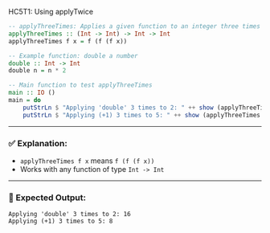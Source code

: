 HC5T1: Using applyTwice
```haskell
-- applyThreeTimes: Applies a given function to an integer three times
applyThreeTimes :: (Int -> Int) -> Int -> Int
applyThreeTimes f x = f (f (f x))

-- Example function: double a number
double :: Int -> Int
double n = n * 2

-- Main function to test applyThreeTimes
main :: IO ()
main = do
    putStrLn $ "Applying 'double' 3 times to 2: " ++ show (applyThreeTimes double 2)
    putStrLn $ "Applying (+1) 3 times to 5: " ++ show (applyThreeTimes (+1) 5)
```

---

### ✅ Explanation:

* `applyThreeTimes f x` means `f (f (f x))`
* Works with any function of type `Int -> Int`

---

### 🧪 Expected Output:

```
Applying 'double' 3 times to 2: 16
Applying (+1) 3 times to 5: 8
```

